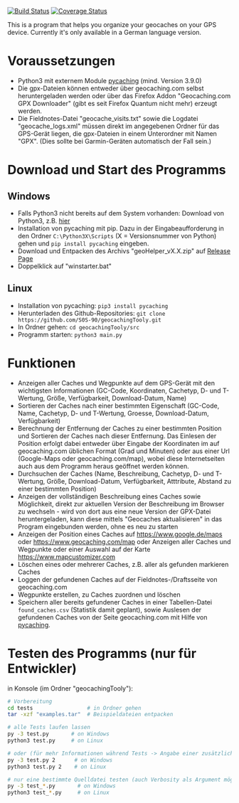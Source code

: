 [![Build Status](https://travis-ci.com/S0S-90/geocachingTooly.svg?branch=master)](https://travis-ci.com/S0S-90/geocachingTooly) [![Coverage Status](https://coveralls.io/repos/github/S0S-90/geocachingTooly/badge.svg?branch=master&service=github)](https://coveralls.io/github/S0S-90/geocachingTooly?branch=master&service=gihub)

This is a program that helps you organize your geocaches on your GPS device. Currently it's only available in a German language version.


# Voraussetzungen
* Python3 mit externem Module [pycaching](https://github.com/tomasbedrich/pycaching) (mind. Version 3.9.0)
* Die gpx-Dateien können entweder über geocaching.com selbst heruntergeladen werden oder über das Firefox Addon "Geocaching.com GPX Downloader" (gibt es seit Firefox Quantum nicht mehr) erzeugt werden.
* Die Fieldnotes-Datei "geocache_visits.txt" sowie die Logdatei "geocache_logs.xml" müssen direkt im angegebenen Ordner für das GPS-Gerät liegen, die gpx-Dateien in einem Unterordner mit Namen "GPX". (Dies sollte bei Garmin-Geräten automatisch der Fall sein.)

# Download und Start des Programms

## Windows

* Falls Python3 nicht bereits auf dem System vorhanden: Download von Python3, z.B. [hier](https://www.python.org/downloads/)
* Installation von pycaching mit pip. Dazu in der Eingabeaufforderung in den Ordner ``C:\Python3X\Scripts`` (X = Versionsnummer von Python) gehen und ``pip install pycaching`` eingeben.
* Download und Entpacken des Archivs "geoHelper_vX.X.zip" auf [Release Page](https://github.com/S0S-90/geocachingTooly/releases) 
* Doppelklick auf "winstarter.bat"

## Linux 

* Installation von pycaching: ``pip3 install pycaching``
* Herunterladen des Github-Repositories:  `git clone https://github.com/S0S-90/geocachingTooly.git`
* In Ordner gehen: `cd geocachingTooly/src`
* Programm starten: `python3 main.py`


# Funktionen
* Anzeigen aller Caches und Wegpunkte auf dem GPS-Gerät mit den wichtigsten Informationen (GC-Code, Koordinaten, Cachetyp, D- und T-Wertung, Größe, Verfügbarkeit, Download-Datum, Name) 
* Sortieren der Caches nach einer bestimmten Eigenschaft (GC-Code, Name, Cachetyp, D- und T-Wertung, Groesse, Download-Datum, Verfügbarkeit)
* Berechnung der Entfernung der Caches zu einer bestimmten Position und Sortieren der Caches nach dieser Entfernung. Das Einlesen der Position erfolgt dabei entweder über 
Eingabe der Koordinaten im auf geocaching.com üblichen Format (Grad und Minuten) oder aus einer Url (Google-Maps oder geocaching.com/map), wobei diese Internetseiten auch aus dem 
Programm heraus geöffnet werden können.
* Durchsuchen der Caches (Name, Beschreibung, Cachetyp, D- und T-Wertung, Größe, Download-Datum, Verfügbarkeit, Atttribute, Abstand zu einer bestimmten Position)
* Anzeigen der vollständigen Beschreibung eines Caches sowie Möglichkeit, direkt zur aktuellen Version der Beschreibung im Browser zu wechseln - wird von dort aus eine neue Version der 
GPX-Datei heruntergeladen, kann diese mittels "Geocaches aktualisieren" in das Program eingebunden werden, ohne es neu zu starten
* Anzeigen der Position eines Caches auf https://www.google.de/maps oder https://www.geocaching.com/map oder Anzeigen aller Caches und Wegpunkte oder einer Auswahl auf der Karte https://www.mapcustomizer.com
* Löschen eines oder mehrerer Caches, z.B. aller als gefunden markieren Caches
* Loggen der gefundenen Caches auf der Fieldnotes-/Draftsseite von geocaching.com
* Wegpunkte erstellen, zu Caches zuordnen und löschen
* Speichern aller bereits gefundener Caches in einer Tabellen-Datei ``found_caches.csv`` (Statistik damit geplant), sowie Auslesen der gefundenen Caches von der Seite geocaching.com mit Hilfe von [pycaching](https://github.com/tomasbedrich/pycaching).


# Testen des Programms (nur für Entwickler)
in Konsole (im Ordner "geocachingTooly"):

````bash
# Vorbereitung
cd tests                 # in Ordner gehen
tar -xzf "examples.tar"  # Beispieldateien entpacken

# alle Tests laufen lassen
py -3 test.py       # on Windows
python3 test.py     # on Linux

# oder (für mehr Informationen während Tests -> Angabe einer zusätzlichen Verbosity)
py -3 test.py 2      # on Windows
python3 test.py 2    # on Linux

# nur eine bestimmte Quelldatei testen (auch Verbosity als Argument möglich)
py -3 test_*.py       # on Windows
python3 test_*.py     # on Linux
````




